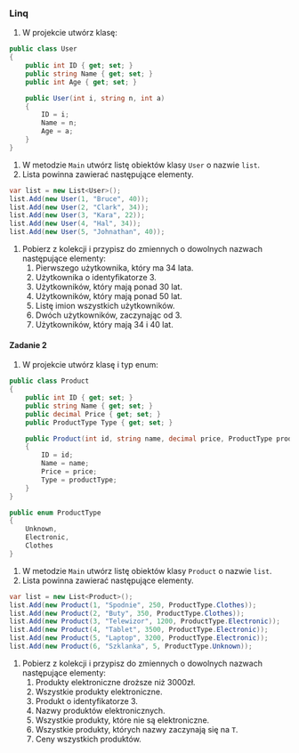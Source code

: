 ### Linq

1. W projekcie utwórz klasę:
```csharp
public class User
{
    public int ID { get; set; }
    public string Name { get; set; }
    public int Age { get; set; }

    public User(int i, string n, int a)
    {
        ID = i;
        Name = n;
        Age = a;
    }
}
```
1. W metodzie `Main` utwórz listę obiektów klasy `User` o nazwie `list`.
1. Lista powinna zawierać następujące elementy.
```csharp
var list = new List<User>();
list.Add(new User(1, "Bruce", 40));
list.Add(new User(2, "Clark", 34));
list.Add(new User(3, "Kara", 22));
list.Add(new User(4, "Hal", 34));
list.Add(new User(5, "Johnathan", 40));
```
1. Pobierz z kolekcji i przypisz do zmiennych o dowolnych nazwach następujące elementy:
    1. Pierwszego użytkownika, który ma 34 lata.
    1. Użytkownika o identyfikatorze 3.
    1. Użytkowników, który mają ponad 30 lat.
    1. Użytkowników, który mają ponad 50 lat.
    1. Listę imion wszystkich użytkowników.
    1. Dwóch użytkowników, zaczynając od 3.
    1. Użytkowników, który mają 34 i 40 lat.

#### Zadanie 2

1. W projekcie utwórz klasę i typ enum:
```csharp
public class Product
{
    public int ID { get; set; }
    public string Name { get; set; }
    public decimal Price { get; set; }
    public ProductType Type { get; set; }

    public Product(int id, string name, decimal price, ProductType productType)
    {
        ID = id;
        Name = name;
        Price = price;
        Type = productType;
    }
}

public enum ProductType
{
    Unknown,
    Electronic,
    Clothes
}
```
1. W metodzie `Main` utwórz listę obiektów klasy `Product` o nazwie `list`.
1. Lista powinna zawierać następujące elementy.
```csharp
var list = new List<Product>();
list.Add(new Product(1, "Spodnie", 250, ProductType.Clothes));
list.Add(new Product(2, "Buty", 350, ProductType.Clothes));
list.Add(new Product(3, "Telewizor", 1200, ProductType.Electronic));
list.Add(new Product(4, "Tablet", 3500, ProductType.Electronic));
list.Add(new Product(5, "Laptop", 3200, ProductType.Electronic));
list.Add(new Product(6, "Szklanka", 5, ProductType.Unknown));
```
1. Pobierz z kolekcji i przypisz do zmiennych o dowolnych nazwach następujące elementy:
    1. Produkty elektroniczne droższe niż 3000zł.
    1. Wszystkie produkty elektroniczne.
    1. Produkt o identyfikatorze 3.
    1. Nazwy produktów elektronicznych.
    1. Wszystkie produkty, które nie są elektroniczne.
    1. Wszystkie produkty, których nazwy zaczynają się na `T`.
    1. Ceny wszystkich produktów.